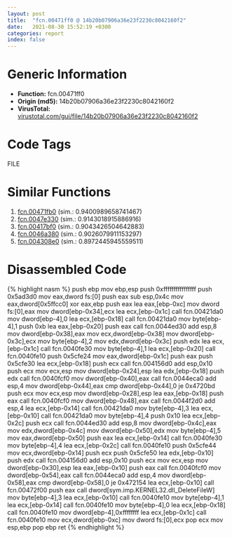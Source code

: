 ```yaml
---
layout: post
title:  "fcn.00471ff0 @ 14b20b07906a36e23f2230c8042160f2"
date:   2021-08-30 15:52:19 +0300
categories: report
index: false
---
```


# Generic Information
- **Function:** fcn.00471ff0
- **Origin (md5):** 14b20b07906a36e23f2230c8042160f2
- **VirusTotal:** [virustotal.com/gui/file/14b20b07906a36e23f2230c8042160f2][virustotal_ref]

# Code Tags
<span class="tag" id="FILE">FILE</span>


# Similar Functions

1. [fcn.00471fb0][similar_1_ref] (sim.: 0.9400989658741467)
2. [fcn.0047e330][similar_2_ref] (sim.: 0.9143018915886916)
3. [fcn.00417bf0][similar_3_ref] (sim.: 0.9043426504642883)
4. [fcn.0046a380][similar_4_ref] (sim.: 0.9026079911153297)
5. [fcn.004308e0][similar_5_ref] (sim.: 0.8972445945559511)


# Disassembled Code

{% highlight nasm %}
push ebp
mov ebp,esp
push 0xffffffffffffffff
push 0x5ad3d0
mov eax,dword fs:[0]
push eax
sub esp,0x4c
mov eax,dword[0x5ffcc0]
xor eax,ebp
push eax
lea eax,[ebp-0xc]
mov dword fs:[0],eax
mov dword[ebp-0x34],ecx
lea ecx,[ebp-0x1c]
call fcn.00421da0
mov dword[ebp-4],0
lea ecx,[ebp-0x18]
call fcn.00421da0
mov byte[ebp-4],1
push 0xb
lea eax,[ebp-0x20]
push eax
call fcn.0044ed30
add esp,8
mov dword[ebp-0x38],eax
mov ecx,dword[ebp-0x38]
mov dword[ebp-0x3c],ecx
mov byte[ebp-4],2
mov edx,dword[ebp-0x3c]
push edx
lea ecx,[ebp-0x1c]
call fcn.0040fe30
mov byte[ebp-4],1
lea ecx,[ebp-0x20]
call fcn.0040fe10
push 0x5cfe24
mov eax,dword[ebp-0x1c]
push eax
push 0x5cfe30
lea ecx,[ebp-0x18]
push ecx
call fcn.004156d0
add esp,0x10
push ecx
mov ecx,esp
mov dword[ebp-0x24],esp
lea edx,[ebp-0x18]
push edx
call fcn.0040fcf0
mov dword[ebp-0x40],eax
call fcn.0044eca0
add esp,4
mov dword[ebp-0x44],eax
cmp dword[ebp-0x44],0
je 0x4720bd
push ecx
mov ecx,esp
mov dword[ebp-0x28],esp
lea eax,[ebp-0x18]
push eax
call fcn.0040fcf0
mov dword[ebp-0x48],eax
call fcn.0044f2d0
add esp,4
lea ecx,[ebp-0x14]
call fcn.00421da0
mov byte[ebp-4],3
lea ecx,[ebp-0x10]
call fcn.00421da0
mov byte[ebp-4],4
push 0x10
lea ecx,[ebp-0x2c]
push ecx
call fcn.0044ed30
add esp,8
mov dword[ebp-0x4c],eax
mov edx,dword[ebp-0x4c]
mov dword[ebp-0x50],edx
mov byte[ebp-4],5
mov eax,dword[ebp-0x50]
push eax
lea ecx,[ebp-0x14]
call fcn.0040fe30
mov byte[ebp-4],4
lea ecx,[ebp-0x2c]
call fcn.0040fe10
push 0x5cfe44
mov ecx,dword[ebp-0x14]
push ecx
push 0x5cfe50
lea edx,[ebp-0x10]
push edx
call fcn.004156d0
add esp,0x10
push ecx
mov ecx,esp
mov dword[ebp-0x30],esp
lea eax,[ebp-0x10]
push eax
call fcn.0040fcf0
mov dword[ebp-0x54],eax
call fcn.0044eca0
add esp,4
mov dword[ebp-0x58],eax
cmp dword[ebp-0x58],0
je 0x472154
lea ecx,[ebp-0x10]
call fcn.00472f00
push eax
call dword[sym.imp.KERNEL32.dll_DeleteFileW]
mov byte[ebp-4],3
lea ecx,[ebp-0x10]
call fcn.0040fe10
mov byte[ebp-4],1
lea ecx,[ebp-0x14]
call fcn.0040fe10
mov byte[ebp-4],0
lea ecx,[ebp-0x18]
call fcn.0040fe10
mov dword[ebp-4],0xffffffff
lea ecx,[ebp-0x1c]
call fcn.0040fe10
mov ecx,dword[ebp-0xc]
mov dword fs:[0],ecx
pop ecx
mov esp,ebp
pop ebp
ret 
{% endhighlight %}


[similar_1_ref]: /report/fcn.00471fb0@c60344b51fa39a329b92557d24ff7670
[similar_2_ref]: /report/fcn.0047e330@17d73cbafe6dd96dd6f2291fab06fbb5
[similar_3_ref]: /report/fcn.00417bf0@14b20b07906a36e23f2230c8042160f2
[similar_4_ref]: /report/fcn.0046a380@17d73cbafe6dd96dd6f2291fab06fbb5
[similar_5_ref]: /report/fcn.004308e0@279a61b1e76da49531f1f16fd1102a2d
[virustotal_ref]: https://www.virustotal.com/gui/file/14b20b07906a36e23f2230c8042160f2